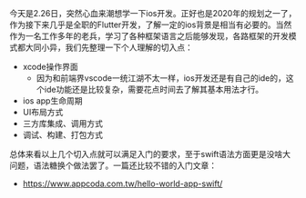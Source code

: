 今天是2.26日，突然心血来潮想学一下ios开发。正好也是2020年的规划之一了，作为接下来几乎是全职的Flutter开发，了解一定的ios背景是相当有必要的。当然作为一名工作多年的老兵，学习了各种框架语言之后能够发现，各路框架的开发模式都大同小异，我们先整理一下个人理解的切入点：

* xcode操作界面
  * 因为和前端界vscode一统江湖不太一样，ios开发还是有自己的ide的，这个ide功能还是比较复杂，需要花点时间去了解其基本用法才行。
* ios app生命周期
* UI布局方式
* 三方库集成、调用方式
* 调试、构建、打包方式

总体来看以上几个切入点就可以满足入门的要求，至于swift语法方面更是没啥大问题，语法糖换个做法罢了。一篇还比较不错的入门文章：

* https://www.appcoda.com.tw/hello-world-app-swift/